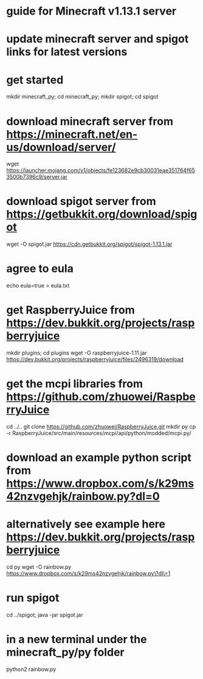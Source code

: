 # guide for Minecraft v1.13.1 server
# update minecraft server and spigot links for latest versions
 
# get started
mkdir minecraft_py; cd minecraft_py; mkdir spigot; cd spigot
 
# download minecraft server from https://minecraft.net/en-us/download/server/
wget https://launcher.mojang.com/v1/objects/fe123682e9cb30031eae351764f653500b7396c9/server.jar
 
# download spigot server from https://getbukkit.org/download/spigot
wget -O spigot.jar https://cdn.getbukkit.org/spigot/spigot-1.13.1.jar
 
# agree to eula
echo eula=true > eula.txt
 
# get RaspberryJuice from https://dev.bukkit.org/projects/raspberryjuice
mkdir plugins; cd plugins
wget -O raspberryjuice-1.11.jar https://dev.bukkit.org/projects/raspberryjuice/files/2496319/download
 
# get the mcpi libraries from https://github.com/zhuowei/RaspberryJuice
cd ../..
git clone https://github.com/zhuowei/RaspberryJuice.git
mkdir py
cp -r RaspberryJuice/src/main/resources/mcpi/api/python/modded/mcpi py/
 
# download an example python script from https://www.dropbox.com/s/k29ms42nzvgehjk/rainbow.py?dl=0
# alternatively see example here https://dev.bukkit.org/projects/raspberryjuice
cd py
wget -O rainbow.py https://www.dropbox.com/s/k29ms42nzvgehjk/rainbow.py\?dl\=1
 
# run spigot
cd ../spigot; java -jar spigot.jar
 
# in a new terminal under the minecraft_py/py folder
python2 rainbow.py